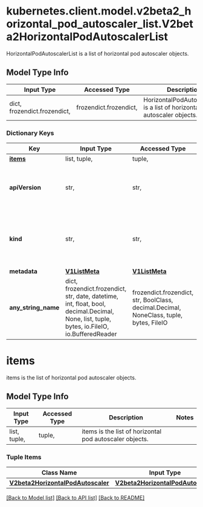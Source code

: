 # kubernetes.client.model.v2beta2_horizontal_pod_autoscaler_list.V2beta2HorizontalPodAutoscalerList

HorizontalPodAutoscalerList is a list of horizontal pod autoscaler objects.

## Model Type Info
Input Type | Accessed Type | Description | Notes
------------ | ------------- | ------------- | -------------
dict, frozendict.frozendict,  | frozendict.frozendict,  | HorizontalPodAutoscalerList is a list of horizontal pod autoscaler objects. | 

### Dictionary Keys
Key | Input Type | Accessed Type | Description | Notes
------------ | ------------- | ------------- | ------------- | -------------
**[items](#items)** | list, tuple,  | tuple,  | items is the list of horizontal pod autoscaler objects. | 
**apiVersion** | str,  | str,  | APIVersion defines the versioned schema of this representation of an object. Servers should convert recognized schemas to the latest internal value, and may reject unrecognized values. More info: https://git.k8s.io/community/contributors/devel/sig-architecture/api-conventions.md#resources | [optional] 
**kind** | str,  | str,  | Kind is a string value representing the REST resource this object represents. Servers may infer this from the endpoint the kubernetes.client submits requests to. Cannot be updated. In CamelCase. More info: https://git.k8s.io/community/contributors/devel/sig-architecture/api-conventions.md#types-kinds | [optional] 
**metadata** | [**V1ListMeta**](V1ListMeta.md) | [**V1ListMeta**](V1ListMeta.md) |  | [optional] 
**any_string_name** | dict, frozendict.frozendict, str, date, datetime, int, float, bool, decimal.Decimal, None, list, tuple, bytes, io.FileIO, io.BufferedReader | frozendict.frozendict, str, BoolClass, decimal.Decimal, NoneClass, tuple, bytes, FileIO | any string name can be used but the value must be the correct type | [optional]

# items

items is the list of horizontal pod autoscaler objects.

## Model Type Info
Input Type | Accessed Type | Description | Notes
------------ | ------------- | ------------- | -------------
list, tuple,  | tuple,  | items is the list of horizontal pod autoscaler objects. | 

### Tuple Items
Class Name | Input Type | Accessed Type | Description | Notes
------------- | ------------- | ------------- | ------------- | -------------
[**V2beta2HorizontalPodAutoscaler**](V2beta2HorizontalPodAutoscaler.md) | [**V2beta2HorizontalPodAutoscaler**](V2beta2HorizontalPodAutoscaler.md) | [**V2beta2HorizontalPodAutoscaler**](V2beta2HorizontalPodAutoscaler.md) |  | 

[[Back to Model list]](../../README.md#documentation-for-models) [[Back to API list]](../../README.md#documentation-for-api-endpoints) [[Back to README]](../../README.md)

